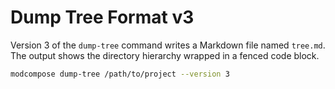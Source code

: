 # Dump Tree Format v3

Version 3 of the `dump-tree` command writes a Markdown file named `tree.md`.
The output shows the directory hierarchy wrapped in a fenced code block.

```bash
modcompose dump-tree /path/to/project --version 3
```
